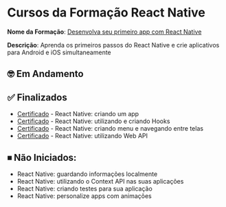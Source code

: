 # Cursos da Formação React Native

**Nome da Formação**: [Desenvolva seu primeiro app com React Native](https://cursos.alura.com.br/formacao-react-native)

**Descrição**: Aprenda os primeiros passos do React Native e crie aplicativos para Android e iOS simultaneamente

## 🤓 Em Andamento

## ✅ Finalizados
- [Certificado](https://cursos.alura.com.br/certificate/579550a5-033d-44df-952e-f11cadb252a5?lang=pt_BR) - React Native: criando um app
- [Certificado](https://cursos.alura.com.br/certificate/fc8423b0-b85e-4b8e-a32f-2773b9ce075b?lang=pt_BR) - React Native: utilizando e criando Hooks 
- [Certificado](https://cursos.alura.com.br/certificate/69177015-02dc-4b95-a81f-6f9e436348f5?lang=pt_BR) - React Native: criando menu e navegando entre telas
- [Certificado](https://cursos.alura.com.br/certificate/e0498484-da64-4da9-84ee-b519f61a3e79?lang=pt_BR) - React Native: utilizando Web API

## ⏹ Não Iniciados:
- React Native: guardando informações localmente
- React Native: utilizando o Context API nas suas aplicações
- React Native: criando testes para sua aplicação
- React Native: personalize apps com animações
